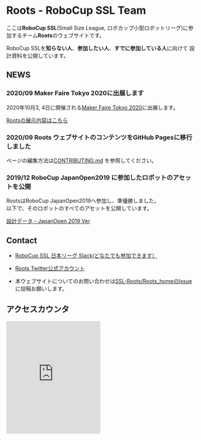 # Roots - RoboCup SSL Team

ここは**RoboCup SSL**(Small Size League, ロボカップ小型ロボットリーグ)に参加するチーム**Roots**のウェブサイトです。

RoboCup SSLを**知らない人**、**参加したい人**、**すでに参加している人**に向けて
設計資料を公開しています。

## NEWS

### 2020/09 Maker Faire Tokyo 2020に出展します

2020年10月3, 4日に開催される[Maker Faire Tokyo 2020](https://makezine.jp/event/mft2020/)に出展します。

[Rootsの展示内容はこちら](./docs/roots_main/event_mft2020.md)

### 2020/09 Roots ウェブサイトのコンテンツをGitHub Pagesに移行しました

ページの編集方法は[CONTRIBUTING.md](https://github.com/SSL-Roots/Roots_home/blob/master/CONTRIBUTING.md)
を参照してください。

### 2019/12 RoboCup JapanOpen2019 に参加したロボットのアセットを公開

RootsはRoboCup JapanOpen2019へ参加し、準優勝しました。  
以下で、そのロボットのすべてのアセットを公開しています。

[設計データ - JapanOpen 2019 Ver](./docs/roots_main/robot_jo2019.md)

## Contact
- [RoboCup SSL 日本リーグ Slack(どなたでも参加できます）](https://join.slack.com/t/robocup-ssl-japan/shared_invite/enQtMzU5ODI5MzE4MzU4LWFmNWI4OGYzNjJkNGQ1NGNlOTA3ZGE4MzFkNmVkZGMyMjczMWZhODlmZDY3YjA3OWJhZDdiNGU4MGU0Y2MxMjM)

- [Roots Twitter公式アカウント](https://twitter.com/roots_ssl)

- 本ウェブサイトについてのお問い合わせは[SSL-Roots/Roots_homeのIssue](https://github.com/SSL-Roots/Roots_home/issues)に投稿お願いします。

## アクセスカウンタ

<iframe src="https://pixe.la/v1/users/shotaak/graphs/roots-count.html?mode=simple-short" height="300" width="250" frameborder="0"></iframe>
